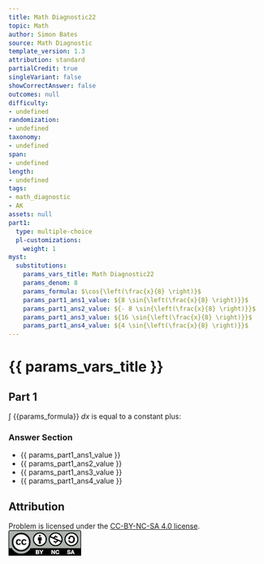 ```yaml
---
title: Math Diagnostic22
topic: Math
author: Simon Bates
source: Math Diagnostic
template_version: 1.3
attribution: standard
partialCredit: true
singleVariant: false
showCorrectAnswer: false
outcomes: null
difficulty:
- undefined
randomization:
- undefined
taxonomy:
- undefined
span:
- undefined
length:
- undefined
tags:
- math_diagnostic
- AK
assets: null
part1:
  type: multiple-choice
  pl-customizations:
    weight: 1
myst:
  substitutions:
    params_vars_title: Math Diagnostic22
    params_denom: 8
    params_formula: $\cos{\left(\frac{x}{8} \right)}$
    params_part1_ans1_value: ${8 \sin{\left(\frac{x}{8} \right)}}$
    params_part1_ans2_value: ${- 8 \sin{\left(\frac{x}{8} \right)}}$
    params_part1_ans3_value: ${16 \sin{\left(\frac{x}{8} \right)}}$
    params_part1_ans4_value: ${4 \sin{\left(\frac{x}{8} \right)}}$
---
```

# {{ params_vars_title }}

## Part 1

$\int$ {{params_formula}} $dx$ is equal to a constant plus:

### Answer Section

- {{ params_part1_ans1_value }}
- {{ params_part1_ans2_value }}
- {{ params_part1_ans3_value }}
- {{ params_part1_ans4_value }}

## Attribution

Problem is licensed under the [CC-BY-NC-SA 4.0 license](https://creativecommons.org/licenses/by-nc-sa/4.0/).<br> ![The Creative Commons 4.0 license requiring attribution-BY, non-commercial-NC, and share-alike-SA license.](https://raw.githubusercontent.com/firasm/bits/master/by-nc-sa.png)